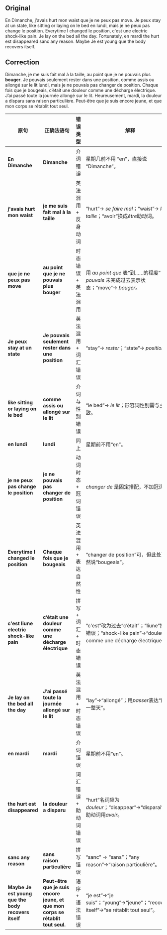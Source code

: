 ## Original
En Dimanche, j'avais hurt mon waist que je ne peux pas move. 
Je peux stay at un state, like sitting or laying on le bed en lundi, mais je ne peux pas change le position. 
Everytime I changed le position, c'est une electric shock-like pain. 
Je lay on the bed all the day.
Fortunately, en mardi the hurt est disappeared sanc any reason. 
Maybe Je est young que the body recovers itself.


## Correction
Dimanche, je me suis fait mal à la taille, au point que je ne pouvais plus **bouger**.
Je pouvais seulement rester dans une position, comme assis ou allongé sur le lit lundi, mais je ne pouvais pas changer de position.
Chaque fois que je bougeais, c’était une douleur comme une décharge électrique.
J’ai passé toute la journée allongé sur le lit.
Heureusement, mardi, la douleur a disparu sans raison particulière.
Peut-être que je suis encore jeune, et que mon corps se rétablit tout seul.


| 原句                                                  | 正确法语句                                                                           | 错误类型           | 解释                                                                                          |
| --------------------------------------------------- | ------------------------------------------------------------------------------- | -------------- | ------------------------------------------------------------------------------------------- |
| **En Dimanche**                                     | **Dimanche**                                                                    | 介词错误           | 星期几前不用 “en”，直接说 “Dimanche”。                                                                 |
| **j'avais hurt mon waist**                          | **je me suis fait mal à la taille**                                             | 英法混用 + 反身动词    | “hurt”→ *se faire mal*；“waist”→ *la taille*；“avoir”换成*être*助动词。                             |
| **que je ne peux pas move**                         | **au point que je ne pouvais plus bouger**                                      | 时态错误 + 英法混用    | 用 *au point que* 表“到……的程度”；*pouvais* 未完成过去表示状态；“move”→ *bouger*。                            |
| **Je peux stay at un state**                        | **Je pouvais seulement rester dans une position**                               | 英法混用 + 词汇错误    | “stay”→ *rester*；“state”→ *position*。                                                       |
| **like sitting or laying on le bed**                | **comme assis ou allongé sur le lit**                                           | 介词与性别错误        | “le bed”→ *le lit*；形容词性别需与主语一致。                                                             |
| **en lundi**                                        | **lundi**                                                                       | 同上             | 星期前不用“en”。                                                                                  |
| **je ne peux pas change le position**               | **je ne pouvais pas changer de position**                                       | 动词时态 + 冠词错误    | *changer de* 是固定搭配，不加冠词。                                                                    |
| **Everytime I changed le position**                 | **Chaque fois que je bougeais**                                                 | 英法混用 + 表达自然性   | “changer de position”可，但此处更自然说“bougeais”。                                                   |
| **c'est liune electric shock-like pain**            | **c’était une douleur comme une décharge électrique**                           | 拼写 + 词汇 + 时态错误 | “c'est”改为过去“c’était”；“liune”拼写错误；“shock-like pain”→“douleur comme une décharge électrique”。 |
| **Je lay on the bed all the day**                   | **J’ai passé toute la journée allongé sur le lit**                              | 英法混用 + 时态错误    | “lay”→“allongé”；用*passer*表达“度过一整天”。                                                         |
| **en mardi**                                        | **mardi**                                                                       | 介词错误           | 星期前不用“en”。                                                                                  |
| **the hurt est disappeared**                        | **la douleur a disparu**                                                        | 词汇错误 + 助动词错误   | “hurt”名词应为*douleur*；“disappear”→“disparaître”，助动词用*avoir*。                                  |
| **sanc any reason**                                 | **sans raison particulière**                                                    | 拼写错误           | “sanc” → “sans”；“any reason”→“raison particulière”。                                         |
| **Maybe Je est young que the body recovers itself** | **Peut-être que je suis encore jeune, et que mon corps se rétablit tout seul.** | 语序 + 语法错误      | “je est”→“je suis”；“young”→“jeune”；“recovers itself”→“se rétablit tout seul”。               |
